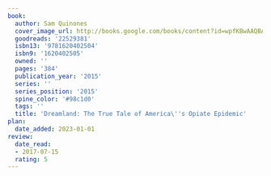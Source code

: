 ```yaml
---
book:
  author: Sam Quinones
  cover_image_url: http://books.google.com/books/content?id=wpfKBwAAQBAJ&printsec=frontcover&img=1&zoom=1&edge=curl&source=gbs_api
  goodreads: '22529381'
  isbn13: '9781620402504'
  isbn9: '1620402505'
  owned: ''
  pages: '384'
  publication_year: '2015'
  series: ''
  series_position: '2015'
  spine_color: '#98c1d0'
  tags: ''
  title: 'Dreamland: The True Tale of America\''s Opiate Epidemic'
plan:
  date_added: 2023-01-01
review:
  date_read:
  - 2017-07-15
  rating: 5
---
```

